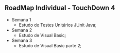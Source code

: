## RoadMap Individual - TouchDown 4

  - Semana 1
	- Estudo de Testes Unitários JUnit Java;
  - Semana 2
	- Estudo de Visual Basic;
  - Semana 3
	- Estudo de Visual Basic parte 2;
  